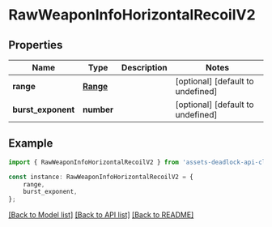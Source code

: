 # RawWeaponInfoHorizontalRecoilV2


## Properties

Name | Type | Description | Notes
------------ | ------------- | ------------- | -------------
**range** | [**Range**](Range.md) |  | [optional] [default to undefined]
**burst_exponent** | **number** |  | [optional] [default to undefined]

## Example

```typescript
import { RawWeaponInfoHorizontalRecoilV2 } from 'assets-deadlock-api-client';

const instance: RawWeaponInfoHorizontalRecoilV2 = {
    range,
    burst_exponent,
};
```

[[Back to Model list]](../README.md#documentation-for-models) [[Back to API list]](../README.md#documentation-for-api-endpoints) [[Back to README]](../README.md)
